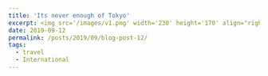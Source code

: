 ```yaml
---
title: 'Its never enough of Tokyo'
excerpt: <img src='/images/v1.png' width='230' height='170' align="right" hspace="20"> 
date: 2019-09-12
permalink: /posts/2019/09/blog-post-12/
tags:
  - travel
  - International
---
```

